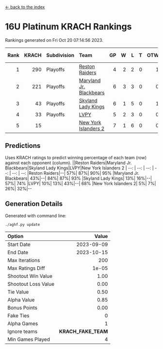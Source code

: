[<- back to the index](readme.md)
# 16U Platinum KRACH Rankings
Rankings generated on Fri Oct 20 07:14:56 2023.

Rank|KRACH|Subdivision|Team|GP|W|L|T|OTW|OTL|SoS|Exp Wins|Win Diff
---:|---:|:---|:---|---:|---:|---:|---:|---:|---:|---:|---:|---:
1|290|Playoffs|[Reston Raiders](https://gamesheetstats.com/seasons/3663/teams/140850/schedule)|4|2|2|0|1|0|843|2.8|-0.0
2|221|Playoffs|[Maryland Jr. Blackbears](https://gamesheetstats.com/seasons/3663/teams/140848/schedule)|6|3|3|0|0|1|633|3.9|0.0
3|43|Playoffs|[Skyland Lady Kings](https://gamesheetstats.com/seasons/3663/teams/140849/schedule)|6|1|5|0|1|0|572|1.9|0.0
4|33|Playoffs|[LVPY](https://gamesheetstats.com/seasons/3663/teams/140844/schedule)|5|2|3|0|0|0|97|2.9|0.0
5|15||[New York Islanders 2](https://gamesheetstats.com/seasons/3663/teams/140851/schedule)|7|1|6|0|0|1|303|1.9|0.0

## Predictions
Uses KRACH ratings to predict winning percentage of each team (row) against each opponent (column).
||Reston Raiders|Maryland Jr. Blackbears|Skyland Lady Kings|LVPY|New York Islanders 2
| --: | --: | --: | --: | --: | --: 
|Reston Raiders|--| 57%| 87%| 90%| 95%
|Maryland Jr. Blackbears| 43%|--| 84%| 87%| 93%
|Skyland Lady Kings| 13%| 16%|--| 57%| 74%
|LVPY| 10%| 13%| 43%|--| 68%
|New York Islanders 2|  5%|  7%| 26%| 32%|--

## Generation Details

Generated with command line:
```
./aghf.py update
```

| Option | Value |
| :----- | ----: |
| Start Date | 2023-09-09 |
| End Date | 2023-10-15 |
| Max Iterations | 200 |
| Max Ratings Diff | 1e-05 |
| Shootout Win Value | 1.00 |
| Shootout Loss Value | 0.00 |
| Tie Value | 0.50 |
| Alpha Value | 0.85 |
| Bonus Points | 0.00 |
| Fake Ties | 0 |
| Alpha Games | 1 |
| Ignore teams | __KRACH_FAKE_TEAM__ |
| Min Games Played | 4 |

